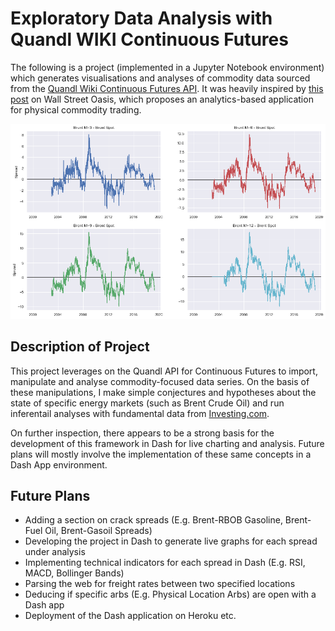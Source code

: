 # Exploratory Data Analysis with Quandl WIKI Continuous Futures
The following is a project (implemented in a Jupyter Notebook environment) which generates visualisations and analyses of commodity data sourced from the [Quandl Wiki Continuous Futures API](https://www.quandl.com/data/CHRIS-Wiki-Continuous-Futures). It was heavily inspired by [this post](https://www.wallstreetoasis.com/forums/project-advice-on-commodities-trading) on Wall Street Oasis, which proposes an analytics-based application for physical commodity trading.

![App Screenshot](https://github.com/NicholasTanWeiHong/eda-quandl-futures/blob/master/images/calendar-spreads.png "App Screenshot")

## Description of Project

This project leverages on the Quandl API for Continuous Futures to import, manipulate and analyse commodity-focused data series. On the basis of these manipulations, I make simple conjectures and hypotheses about the state of specific energy markets (such as Brent Crude Oil) and run inferentail analyses with fundamental data from [Investing.com](https://www.investing.com/).

On further inspection, there appears to be a strong basis for the development of this framework in Dash for live charting and analysis. Future plans will mostly involve the implementation of these same concepts in a Dash App environment.

## Future Plans
* Adding a section on crack spreads (E.g. Brent-RBOB Gasoline, Brent-Fuel Oil, Brent-Gasoil Spreads)
* Developing the project in Dash to generate live graphs for each spread under analysis
* Implementing technical indicators for each spread in Dash (E.g. RSI, MACD, Bollinger Bands)
* Parsing the web for freight rates between two specified locations
* Deducing if specific arbs (E.g. Physical Location Arbs) are open with a Dash app
* Deployment of the Dash application on Heroku etc.
